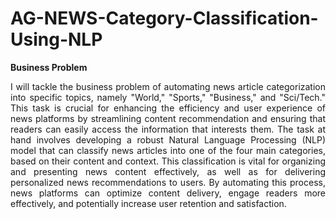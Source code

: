 # AG-NEWS-Category-Classification-Using-NLP

**Business Problem**

<p align = "justify">
I will tackle the business problem of automating news article categorization into specific topics, namely "World," "Sports," "Business," and "Sci/Tech." This task is crucial for enhancing the efficiency and user experience of news platforms by streamlining content recommendation and ensuring that readers can easily access the information that interests them.
The task at hand involves developing a robust Natural Language Processing (NLP) model that can classify news articles into one of the four main categories, based on their content and context. This classification is vital for organizing and presenting news content effectively, as well as for delivering personalized news recommendations to users. By automating this process, news platforms can optimize content delivery, engage readers more effectively, and potentially increase user retention and satisfaction.</p>
